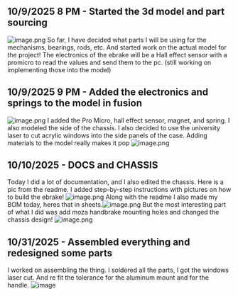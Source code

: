 <!--
  ===================    !!READ THIS NOTICE!!   ====================
  DO NOT edit this file manually. Your changes WILL BE OVERWRITTEN!
  This journal is auto generated and updated by Hack Club Blueprint.
  To edit this file, please edit your journal entries on Blueprint.
  ==================================================================
-->

## 10/9/2025 8 PM - Started the 3d model and part sourcing  

![image.png](https://blueprint.hackclub.com/user-attachments/blobs/proxy/eyJfcmFpbHMiOnsiZGF0YSI6MTMxMCwicHVyIjoiYmxvYl9pZCJ9fQ==--a8d30a4551ce408ef164b63d73dfda106e6d0f4f/image.png)
So far, I have decided what parts I will be using for the mechanisms, bearings, rods, etc. And started work on the actual model for the project! The electronics of the ebrake will be a Hall effect sensor with a promicro to read the values and send them to the pc. (still working on implementing those into the model)  

## 10/9/2025 9 PM - Added the electronics and springs to the model in fusion  

![image.png](https://blueprint.hackclub.com/user-attachments/blobs/proxy/eyJfcmFpbHMiOnsiZGF0YSI6MTMxOSwicHVyIjoiYmxvYl9pZCJ9fQ==--f67d352c3d20fe1a24efb18d352a800c48065ef6/image.png)
I added the Pro Micro, hall effect sensor, magnet, and spring. I also modeled the side of the chassis. I also decided to use the university laser to cut acrylic windows into the side panels of the case. Adding materials to the model really makes it pop
![image.png](https://blueprint.hackclub.com/user-attachments/blobs/proxy/eyJfcmFpbHMiOnsiZGF0YSI6MTMyNiwicHVyIjoiYmxvYl9pZCJ9fQ==--319ce6f0b21f5cf3263f8e4ff90d831a44f08cc2/image.png)

  

## 10/10/2025 - DOCS and CHASSIS  

Today I did a lot of documentation, and I also edited the chassis. Here is a pic from the readme. I added step-by-step instructions with pictures on how to build the ebrake! ![image.png](https://blueprint.hackclub.com/user-attachments/blobs/proxy/eyJfcmFpbHMiOnsiZGF0YSI6MTQ2OCwicHVyIjoiYmxvYl9pZCJ9fQ==--528a8e544d26ad5dcf5d0fc1bc4c14451d5e3263/image.png)
Along with the readme I also made my BOM today, heres that in sheets.![image.png](https://blueprint.hackclub.com/user-attachments/blobs/proxy/eyJfcmFpbHMiOnsiZGF0YSI6MTQ2OSwicHVyIjoiYmxvYl9pZCJ9fQ==--6bf0fae586b937d147b6a5689bf713fe5e643f7f/image.png)
But the most interesting part of what I did was add moza handbrake mounting holes and changed the chassis design!
![image.png](https://blueprint.hackclub.com/user-attachments/blobs/proxy/eyJfcmFpbHMiOnsiZGF0YSI6MTQ3MSwicHVyIjoiYmxvYl9pZCJ9fQ==--f19bdf5aa4b5fff704e47c82cfba0db3123b67f0/image.png)
  

## 10/31/2025 - Assembled everything and redesigned some parts  

I worked on assembling the thing. I soldered all the parts, I got the windows laser cut. And re fit the tolerance for the aluminum mount and for the handle.
![image](https://blueprint.hackclub.com/user-attachments/blobs/proxy/eyJfcmFpbHMiOnsiZGF0YSI6NzE4MCwicHVyIjoiYmxvYl9pZCJ9fQ==--80f6ccbd83a53772ffed6a4ac4f0b4f949ca44d5/image.png)
  

